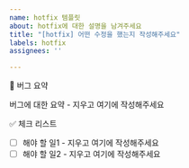 ```yaml
---
name: hotfix 템플릿
about: hotfix에 대한 설명을 남겨주세요
title: "[hotfix] 어떤 수정을 했는지 작성해주세요"
labels: hotfix
assignees: ''

---
```


📝 버그 요약
<!-- 버그에 대해서 설명해주세요. -->

버그에 대한 요약 - 지우고 여기에 작성해주세요

✅ 체크 리스트
<!-- 해야 할 일을 적어주세요. -->

- [ ] 해야 할 일1 - 지우고 여기에 작성해주세요
- [ ] 해야 할 일2 - 지우고 여기에 작성해주세요
